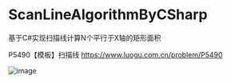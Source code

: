 # ScanLineAlgorithmByCSharp
基于C#实现扫描线计算N个平行于X轴的矩形面积


P5490【模板】扫描线
https://www.luogu.com.cn/problem/P5490

![image](https://user-images.githubusercontent.com/34809105/158824477-8b55ae14-a69b-4b1f-a938-c78a70a43290.png)
